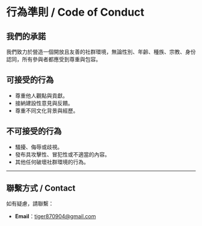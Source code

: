 
# 行為準則 / Code of Conduct

## 我們的承諾

我們致力於營造一個開放且友善的社群環境，無論性別、年齡、種族、宗教、身份認同，所有參與者都應受到尊重與包容。

## 可接受的行為

- 尊重他人觀點與貢獻。
- 接納建設性意見與反饋。
- 尊重不同文化背景與經歷。

## 不可接受的行為

- 騷擾、侮辱或歧視。
- 發布具攻擊性、冒犯性或不適當的內容。
- 其他任何破壞社群環境的行為。

---

## 聯繫方式 / Contact

如有疑慮，請聯繫：

- **Email**：tiger870904@gmail.com
